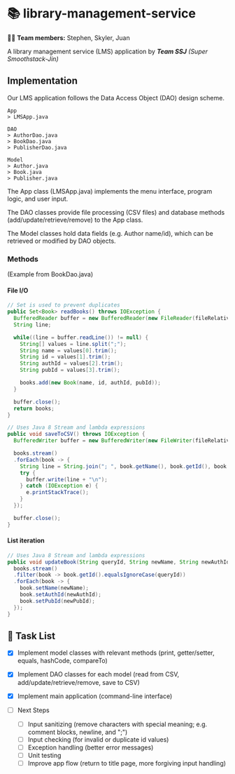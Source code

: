 # :books: library-management-service
:man_office_worker: **Team members:** Stephen, Skyler, Juan

A library management service (LMS) application by ***Team SSJ*** *(Super Smoothstack-Jin)*



## Implementation
Our LMS application follows the Data Access Object (DAO) design scheme.

```
App
> LMSApp.java

DAO
> AuthorDao.java
> BookDao.java
> PublisherDao.java

Model
> Author.java
> Book.java
> Publisher.java
```

The App class (LMSApp.java) implements the menu interface, program logic, and user input.

The DAO classes provide file processing (CSV files) and database methods (add/update/retrieve/remove) to the App class.

The Model classes hold data fields (e.g. Author name/id), which can be retrieved or modified by DAO objects.

### Methods
(Example from BookDao.java)

#### **File I/O**
```java
// Set is used to prevent duplicates
public Set<Book> readBooks() throws IOException {
  BufferedReader buffer = new BufferedReader(new FileReader(fileRelativePath));
  String line;

  while((line = buffer.readLine()) != null) {
    String[] values = line.split(";");
    String name = values[0].trim();
    String id = values[1].trim();
    String authId = values[2].trim();
    String pubId = values[3].trim();

    books.add(new Book(name, id, authId, pubId));
  }

  buffer.close();
  return books;
}

// Uses Java 8 Stream and lambda expressions
public void saveToCSV() throws IOException {
  BufferedWriter buffer = new BufferedWriter(new FileWriter(fileRelativePath));

  books.stream()
  .forEach(book -> {
    String line = String.join("; ", book.getName(), book.getId(), book.getAuthId(), book.getPubId());
    try {
      buffer.write(line + "\n");
    } catch (IOException e) {
      e.printStackTrace();
    }
  });

  buffer.close();
}
```

#### **List iteration**
```java
// Uses Java 8 Stream and lambda expressions
public void updateBook(String queryId, String newName, String newAuthId, String newPubId) {
  books.stream()
  .filter(book -> book.getId().equalsIgnoreCase(queryId))
  .forEach(book -> {
    book.setName(newName);
    book.setAuthId(newAuthId);
    book.setPubId(newPubId);
  });
}
```

## :memo: Task List
- [x] Implement model classes with relevant methods (print, getter/setter, equals, hashCode, compareTo)
- [x] Implement DAO classes for each model (read from CSV, add/update/retrieve/remove, save to CSV)
- [x] Implement main application (command-line interface)

- [ ] Next Steps
  - [ ] Input sanitizing (remove characters with special meaning; e.g. comment blocks, newline, and ";")
  - [ ] Input checking (for invalid or duplicate id values)
  - [ ] Exception handling (better error messages)
  - [ ] Unit testing
  - [ ] Improve app flow (return to title page, more forgiving input handling)
